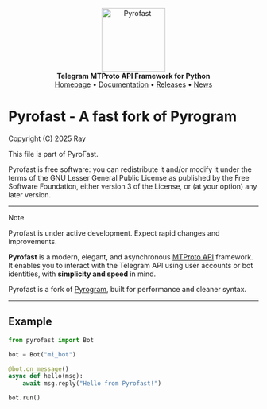 <p align="center">
  <a href="https://github.com/pthndv/pyrofast">
    <img src="https://github.com/phtndv/Pyrofast/assets/pyrofast-logo.png" alt="Pyrofast" width="128">

  </a>
  <br>
  <b>Telegram MTProto API Framework for Python</b>
  <br>
  <a href="#">Homepage</a> •
  <a href="#">Documentation</a> •
  <a href="#">Releases</a> •
  <a href="#">News</a>
</p>

# Pyrofast - A fast fork of Pyrogram

Copyright (C) 2025 Ray

This file is part of PyroFast.

Pyrofast is free software: you can redistribute it and/or modify
it under the terms of the GNU Lesser General Public License as published
by the Free Software Foundation, either version 3 of the License, or
(at your option) any later version.

---

> [!NOTE]  
> Pyrofast is under active development. Expect rapid changes and improvements.

**Pyrofast** is a modern, elegant, and asynchronous [MTProto API](https://core.telegram.org/mtproto) framework.  
It enables you to interact with the Telegram API using user accounts or bot identities, with **simplicity and speed** in mind.

Pyrofast is a fork of [Pyrogram](https://github.com/pyrogram/pyrogram), built for performance and cleaner syntax.

---

## Example

```python
from pyrofast import Bot

bot = Bot("mi_bot")

@bot.on_message()
async def hello(msg):
    await msg.reply("Hello from Pyrofast!")

bot.run()

